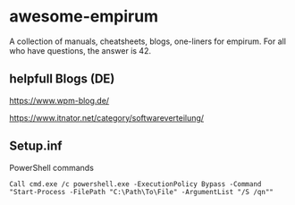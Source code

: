 # awesome-empirum
A collection of manuals, cheatsheets, blogs, one-liners for empirum. For all who have questions, the answer is 42.


## helpfull Blogs (DE)
https://www.wpm-blog.de/

https://www.itnator.net/category/softwareverteilung/

## Setup.inf
PowerShell commands
```
Call cmd.exe /c powershell.exe -ExecutionPolicy Bypass -Command "Start-Process -FilePath "C:\Path\To\File" -ArgumentList "/S /qn"" 
```



